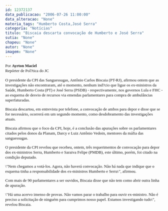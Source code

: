 ```yaml
---
id: 12372137
data_publicacao: "2006-07-26 11:00:00"
data_alteracao: "None"
materia_tags: "Humberto Costa,José Serra"
categoria: "Notícias"
titulo: "Biscaia descarta convocação de Humberto e José Serra"
sutia: "None"
chapeu: "None"
autor: "None"
imagem: "None"
---
```

<p><P><FONT face=Verdana size=2>Por <STRONG>Ayrton Maciel</STRONG><BR>Repórter de Pol?tica do JC </P></p>
<p><P>O presidente da CPI das Sanguessugas, Antônio Carlos Biscaia (PT-RJ), afirmou ontem que as investigações não encontraram, até o momento, nenhum ind?cio que ligue os ex-ministros da Saúde, Humberto Costa (PT) e José Serra (PSDB) - respectivamente, nos governos Lula e FHC - ao esquema de desvio de recursos via emendas parlamentares para compra de ambulâncias superfaturadas. </P></p>
<p><P>Biscaia descartou, em entrevista por telefone, a convocação de ambos para depor e disse que se for necessário, ocorrerá em um segundo momento, como desdobramento das investigações atuais. </P></p>
<p><P>Biscaia afirmou que o foco da CPI, hoje, é a conclusão das apurações sobre os parlamentares citados pelos donos da Planam, Darcy e Luiz Antônio Vedoin, mentores da máfia das sanguessugas. </P></p>
<p><P>O presidente da CPI revelou que recebeu, ontem, três requerimentos de convocação para depor dos ex-ministros Serra, Humberto e Saraiva Felipe (PMDB), este último, porém, foi citado na condição deputado. </P></p>
<p><P>\"Nem chegamos a votá-los. Agora, não haverá convocação. Não há nada que indique que o esquema tinha a responsabilidade dos ex-ministros Humberto e Serra\", afirmou. </P></p>
<p><P>Com mais de 90 parlamentares a ser ouvidos, Biscaia disse que não tem como abrir outra linha de apuração. </P></p>
<p><P>\"Há uma acervo imenso de provas. Não vamos parar o trabalho para ouvir ex-ministro. Não é preciso a solicitação de ninguém para cumprimos nosso papel. Estamos investigando tudo\", revelou Biscaia.</P></FONT> </p>

